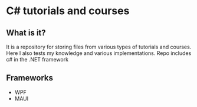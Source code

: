 # C# tutorials and courses
## What is it?
It is a repository for storing files from various types of tutorials and courses. Here I also tests my knowledge and various implementations. Repo includes c# in the .NET framework

## Frameworks
* WPF
* MAUI
